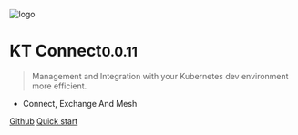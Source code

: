![logo](media/logo.png)

# KT Connect<small>0.0.11</small>

> Management and Integration with your Kubernetes dev environment more efficient.

- Connect, Exchange And Mesh

[Github](https://github.com/alibaba/kt-connect)
[Quick start](/en-us/quickstart)